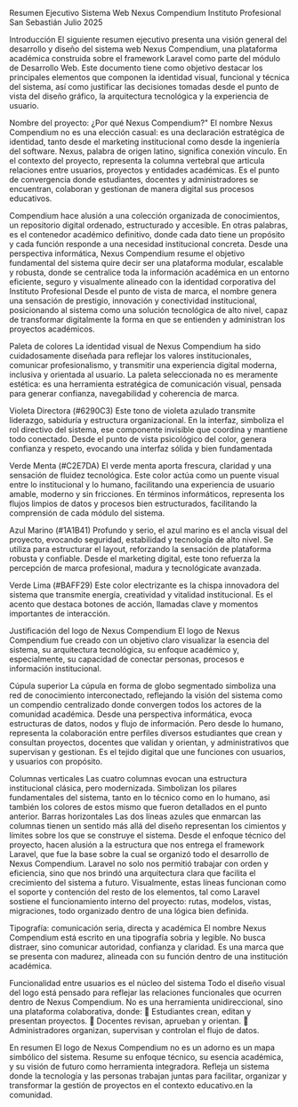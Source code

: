 Resumen Ejecutivo
Sistema Web Nexus Compendium
Instituto Profesional San Sebastián
Julio 2025

Introducción
El siguiente resumen ejecutivo presenta una visión general del desarrollo y diseño
del sistema web Nexus Compendium, una plataforma académica construida
sobre el framework Laravel como parte del módulo de Desarrollo Web.
Este documento tiene como objetivo destacar los principales elementos que
componen la identidad visual, funcional y técnica del sistema, así como justificar
las decisiones tomadas desde el punto de vista del diseño gráfico, la arquitectura
tecnológica y la experiencia de usuario.

Nombre del proyecto: ¿Por qué Nexus Compendium?"
El nombre Nexus Compendium no es una elección casual: es una declaración
estratégica de identidad, tanto desde el marketing institucional como desde la
ingeniería del software.
Nexus, palabra de origen latino, significa conexión vínculo. En el contexto del
proyecto, representa la columna vertebral que articula relaciones entre usuarios,
proyectos y entidades académicas. Es el punto de convergencia donde
estudiantes, docentes y administradores se encuentran, colaboran y gestionan de
manera digital sus procesos educativos.

Compendium hace alusión a una colección organizada de conocimientos, un
repositorio digital ordenado, estructurado y accesible. En otras palabras, es el
contenedor académico definitivo, donde cada dato tiene un propósito y cada
función responde a una necesidad institucional concreta.
Desde una perspectiva informática, Nexus Compendium resume el objetivo
fundamental del sistema quire decir ser una plataforma modular, escalable y
robusta, donde se centralice toda la información académica en un entorno
eficiente, seguro y visualmente alineado con la identidad corporativa del Instituto
Profesional
Desde el punto de vista de marca, el nombre genera una sensación de prestigio,
innovación y conectividad institucional, posicionando al sistema como una solución
tecnológica de alto nivel, capaz de transformar digitalmente la forma en que se
entienden y administran los proyectos académicos.

Paleta de colores
La identidad visual de Nexus Compendium ha sido cuidadosamente diseñada
para reflejar los valores institucionales, comunicar profesionalismo, y transmitir una
experiencia digital moderna, inclusiva y orientada al usuario. La paleta
seleccionada no es meramente estética: es una herramienta estratégica de
comunicación visual, pensada para generar confianza, navegabilidad y coherencia
de marca.

Violeta Directora (#6290C3)
Este tono de violeta azulado transmite liderazgo, sabiduría y estructura
organizacional. En la interfaz, simboliza el rol directivo del sistema, ese
componente invisible que coordina y mantiene todo conectado. Desde el punto de
vista psicológico del color, genera confianza y respeto, evocando una interfaz
sólida y bien fundamentada

Verde Menta (#C2E7DA)
El verde menta aporta frescura, claridad y una sensación de fluidez tecnológica.
Este color actúa como un puente visual entre lo institucional y lo humano,
facilitando una experiencia de usuario amable, moderno y sin fricciones. En
términos informáticos, representa los flujos limpios de datos y procesos bien
estructurados, facilitando la comprensión de cada módulo del sistema.

Azul Marino (#1A1B41)
Profundo y serio, el azul marino es el ancla visual del proyecto, evocando
seguridad, estabilidad y tecnología de alto nivel. Se utiliza para estructurar el
layout, reforzando la sensación de plataforma robusta y confiable. Desde el
marketing digital, este tono refuerza la percepción de marca profesional, madura y
tecnológicate avanzada.

Verde Lima (#BAFF29)
Este color electrizante es la chispa innovadora del sistema que transmite energía,
creatividad y vitalidad institucional. Es el acento que destaca botones de acción,
llamadas clave y momentos importantes de interacción.

Justificación del logo de Nexus Compendium
El logo de Nexus Compendium fue creado con un objetivo claro visualizar la
esencia del sistema, su arquitectura tecnológica, su enfoque académico y,
especialmente, su capacidad de conectar personas, procesos e información
institucional.

Cúpula superior
La cúpula en forma de globo segmentado simboliza una red de conocimiento
interconectado, reflejando la visión del sistema como un compendio centralizado
donde convergen todos los actores de la comunidad académica.
Desde una perspectiva informática, evoca estructuras de datos, nodos y flujo de
información. Pero desde lo humano, representa la colaboración entre perfiles
diversos estudiantes que crean y consultan proyectos, docentes que validan y
orientan, y administrativos que supervisan y gestionan. Es el tejido digital que une
funciones con usuarios, y usuarios con propósito.

Columnas verticales
Las cuatro columnas evocan una estructura institucional clásica, pero
modernizada. Simbolizan los pilares fundamentales del sistema, tanto en lo
técnico como en lo humano, asi también los colores de estos mismo que fueron
detallados en el punto anterior.
Barras horizontales
Las dos líneas azules que enmarcan las columnas tienen un sentido más allá del
diseño representan los cimientos y límites sobre los que se construye el sistema.
Desde el enfoque técnico del proyecto, hacen alusión a la estructura que nos
entrega el framework Laravel, que fue la base sobre la cual se organizó todo el
desarrollo de Nexus Compendium. Laravel no solo nos permitió trabajar con orden
y eficiencia, sino que nos brindó una arquitectura clara que facilita el crecimiento
del sistema a futuro.
Visualmente, estas líneas funcionan como el soporte y contención del resto de los
elementos, tal como Laravel sostiene el funcionamiento interno del proyecto: rutas,
modelos, vistas, migraciones, todo organizado dentro de una lógica bien definida.

Tipografía: comunicación seria, directa y académica
El nombre Nexus Compendium está escrito en una tipografía sobria y legible. No
busca distraer, sino comunicar autoridad, confianza y claridad. Es una marca que
se presenta con madurez, alineada con su función dentro de una institución
académica.

Funcionalidad entre usuarios es el núcleo del sistema
Todo el diseño visual del logo está pensado para reflejar las relaciones funcionales
que ocurren dentro de Nexus Compendium. No es una herramienta unidireccional,
sino una plataforma colaborativa, donde:
 Estudiantes crean, editan y presentan proyectos.
 Docentes revisan, aprueban y orientan.
 Administradores organizan, supervisan y controlan el flujo de datos.

En resumen
El logo de Nexus Compendium no es un adorno es un mapa simbólico del
sistema. Resume su enfoque técnico, su esencia académica, y su visión de futuro
como herramienta integradora.
Refleja un sistema donde la tecnología y las personas trabajan juntas para facilitar,
organizar y transformar la gestión de proyectos en el contexto educativo.en la comunidad.
